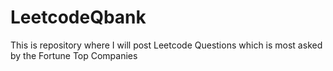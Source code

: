# LeetcodeQbank
This is repository where I will post Leetcode Questions which is most asked by the Fortune Top Companies
